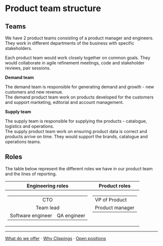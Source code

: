 Product team structure
======================

Teams
-----

We have 2 product teams consisting of a product manager and engineers.
They work in different departments of the business with specific stakeholders.

Each product team would work closely together on common goals.
They would collaborate in agile refinement meetings, code and stakeholder reviews, pair sessions.

**Demand team**

The demand team is responsible for generating demand and growth - new customers and new revenue.  
The demand product team  work on products developed for the customers and support marketing, editorial
and&nbsp;account&nbsp;management.

**Supply team**

The supply team is responsible for supplying the products - catalogue, logistics and operations.  
The supply product team work on ensuring product data is correct and products arrive on time.
They would support the brands, catalogue and operations teams.

Roles
-----

The table below represent the different roles we have in our product team and the lines of reporting.

<table>
    <thead>
        <tr>
            <th>Engineering roles</th>
            <th>Product roles</th>
        </tr>
    </thead>
    <tbody>
        <tr>
            <td>
                <table>
                    <tbody>
                        <tr align="center">
                            <td colspan="2">
                                CTO
                            </td>
                        </tr>
                        <tr align="center">
                            <td colspan="2">Team lead</td>
                        </tr>
                        <tr>
                            <td>Software engineer</td>
                            <td>QA engineer</td>
                        </tr>
                    </tbody>
                </table>
            </td>
            <td valign="top">
                <table>
                    <tbody>
                        <tr>
                            <td>VP of Product</td>
                        </tr>
                        <tr>
                            <td>Product manager</td>
                        </tr>
                    </tbody>
                </table>
            </td>
        </tr>
    </tbody>
</table>

---

[What do we offer](../readme.md#what-do-we-offer)
&middot;
[Why Clippings](../why-clippings.md#readme)
&middot;
[Open positions](../readme.md#open-positions)

